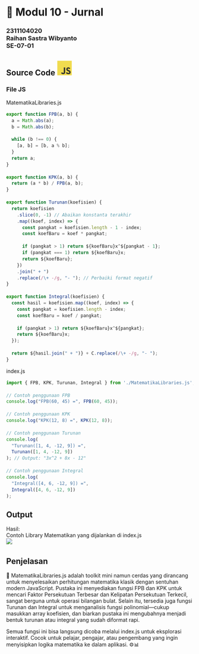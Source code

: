 # 📘 Modul 10 - Jurnal

### 2311104020<br> Raihan Sastra Wibyanto<br> SE-07-01

##  Source Code <img src="https://github.com/devicons/devicon/blob/master/icons/javascript/javascript-original.svg" title="JavaScript" alt="JavaScript" width="40" height="40"/>
### File JS
MatematikaLibraries.js
```js
export function FPB(a, b) {
  a = Math.abs(a);
  b = Math.abs(b);
  
  while (b !== 0) {
    [a, b] = [b, a % b];
  }
  return a;
}

export function KPK(a, b) {
  return (a * b) / FPB(a, b);
}

export function Turunan(koefisien) {
  return koefisien
    .slice(0, -1) // Abaikan konstanta terakhir
    .map((koef, index) => {
      const pangkat = koefisien.length - 1 - index;
      const koefBaru = koef * pangkat;
      
      if (pangkat > 1) return ${koefBaru}x^${pangkat - 1};
      if (pangkat === 1) return ${koefBaru}x;
      return ${koefBaru};
    })
    .join(" + ")
    .replace(/\+ -/g, "- "); // Perbaiki format negatif
}

export function Integral(koefisien) {
  const hasil = koefisien.map((koef, index) => {
    const pangkat = koefisien.length - index;
    const koefBaru = koef / pangkat;
    
    if (pangkat > 1) return ${koefBaru}x^${pangkat};
    return ${koefBaru}x;
  });
  
  return ${hasil.join(" + ")} + C.replace(/\+ -/g, "- ");
}
```
index.js
```js
import { FPB, KPK, Turunan, Integral } from './MatematikaLibraries.js';

// Contoh penggunaan FPB
console.log("FPB(60, 45) =", FPB(60, 45));

// Contoh penggunaan KPK
console.log("KPK(12, 8) =", KPK(12, 8)); 

// Contoh penggunaan Turunan
console.log(
  "Turunan([1, 4, -12, 9]) =", 
  Turunan([1, 4, -12, 9])
); // Output: "3x^2 + 8x - 12"

// Contoh penggunaan Integral
console.log(
  "Integral([4, 6, -12, 9]) =", 
  Integral([4, 6, -12, 9])
); 
```

## Output
Hasil:<br>
Contoh Library Matematikan yang dijalankan di index.js<br>
<img src="https://github.com/user-attachments/assets/31c5f586-f023-4d06-8f00-f774410fa5d9" width=300><br>

## Penjelasan
<p>
🧠 MatematikaLibraries.js adalah toolkit mini namun cerdas yang dirancang untuk menyelesaikan perhitungan matematika klasik dengan sentuhan modern JavaScript. Pustaka ini menyediakan fungsi FPB dan KPK untuk mencari Faktor Persekutuan Terbesar dan Kelipatan Persekutuan Terkecil, sangat berguna untuk operasi bilangan bulat. Selain itu, tersedia juga fungsi Turunan dan Integral untuk menganalisis fungsi polinomial—cukup masukkan array koefisien, dan biarkan pustaka ini mengubahnya menjadi bentuk turunan atau integral yang sudah diformat rapi.
</p>
<p>
  Semua fungsi ini bisa langsung dicoba melalui index.js untuk eksplorasi interaktif. Cocok untuk pelajar, pengajar, atau pengembang yang ingin menyisipkan logika matematika ke dalam aplikasi. ⚙️📊
</p>
